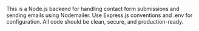 <!-- Use this file to provide workspace-specific custom instructions to Copilot. For more details, visit https://code.visualstudio.com/docs/copilot/copilot-customization#_use-a-githubcopilotinstructionsmd-file -->

This is a Node.js backend for handling contact form submissions and sending emails using Nodemailer. Use Express.js conventions and .env for configuration. All code should be clean, secure, and production-ready.
